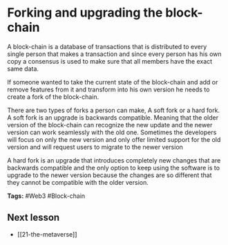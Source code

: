 # Forking and upgrading the block-chain
A block-chain is a database of transactions that is distributed to every single person that makes a transaction and since every person has his own copy a consensus is used to make sure that all members have the exact same data.

If someone wanted to take the current state of the block-chain and add or remove features from it and transform into his own version he needs to create a fork of the block-chain.

There are two types of forks a person can make, A soft fork or a hard fork. A soft fork is an upgrade is backwards compatible. Meaning that the older version of the block-chain can recognize the new update and the newer version can work seamlessly with the old one. Sometimes the developers will focus on only the new version and only offer limited support for the old version and will request users to migrate to the newer version

A hard fork is an upgrade that introduces completely new changes that are backwards compatible and the only option to keep using the software is to upgrade to the newer version because the changes are so different that they cannot be compatible with the older version.  

**Tags:** #Web3 #Block-chain 

## Next lesson
- [[21-the-metaverse]]